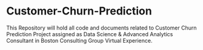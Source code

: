 # Customer-Churn-Prediction
This Repository will hold all code and documents related to Customer Churn Prediction Project assigned as Data Science &amp; Advanced Analytics Consultant in Boston Consulting Group Virtual Experience.
